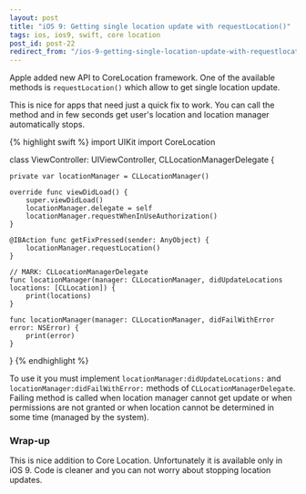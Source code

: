 ```yaml
---
layout: post
title: "iOS 9: Getting single location update with requestLocation()"
tags: ios, ios9, swift, core location
post_id: post-22
redirect_from: "/ios-9-getting-single-location-update-with-requestlocation/"
---
```

Apple added new API to CoreLocation framework. One of the available methods
is `requestLocation()` which allow to get single location update.

This is nice for apps that need just a quick fix to work. You can call the
method and in few seconds get user's location and location manager automatically
stops.

{% highlight swift %}
import UIKit
import CoreLocation

class ViewController: UIViewController, CLLocationManagerDelegate {

    private var locationManager = CLLocationManager()

    override func viewDidLoad() {
        super.viewDidLoad()
        locationManager.delegate = self
        locationManager.requestWhenInUseAuthorization()
    }

    @IBAction func getFixPressed(sender: AnyObject) {
        locationManager.requestLocation()
    }

    // MARK: CLLocationManagerDelegate
    func locationManager(manager: CLLocationManager, didUpdateLocations locations: [CLLocation]) {
        print(locations)
    }

    func locationManager(manager: CLLocationManager, didFailWithError error: NSError) {
        print(error)
    }
}
{% endhighlight %}

To use it you must implement `locationManager:didUpdateLocations:` and
`locationManager:didFailWithError:` methods of `CLLocationManagerDelegate`.
Failing method is called when location manager cannot get update or when
permissions are not granted or when location cannot be determined in some
time (managed by the system).

### Wrap-up
This is nice addition to Core Location. Unfortunately it is available only in
iOS 9. Code is cleaner and you can not worry about stopping location updates.
